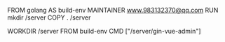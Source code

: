 FROM golang AS build-env
MAINTAINER www.983132370@qq.com
RUN mkdir /server
COPY . /server

WORKDIR /server
FROM build-env
CMD ["/server/gin-vue-admin"]
